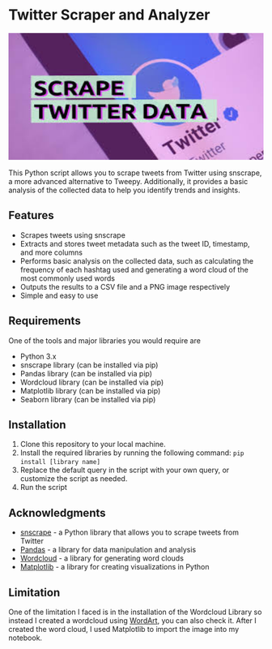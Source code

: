# Twitter Scraper and Analyzer

<img src="https://github.com/Ebuka456/twitter_scraping_practice/blob/main/Twitter%20practice/images%20(3).jpg" alt="Alt text" style= "width: 600px; height: 250px"/>

This Python script allows you to scrape tweets from Twitter using snscrape, a more advanced alternative to Tweepy. Additionally, it provides a basic analysis of the collected data to help you identify trends and insights.

## Features
- Scrapes tweets using snscrape
- Extracts and stores tweet metadata such as the tweet ID, timestamp, and more columns
- Performs basic analysis on the collected data, such as calculating the frequency of each hashtag used and generating a word cloud of the most commonly used words
- Outputs the results to a CSV file and a PNG image respectively
- Simple and easy to use

## Requirements
One of the tools and major libraries you would require are
- Python 3.x
- snscrape library (can be installed via pip)
- Pandas library (can be installed via pip)
- Wordcloud library (can be installed via pip)
- Matplotlib library (can be installed via pip)
- Seaborn library (can be installed via pip)

## Installation
1. Clone this repository to your local machine.
2. Install the required libraries by running the following command:
`pip install [library name]`
3. Replace the default query in the script with your own query, or customize the script as needed.
4. Run the script

## Acknowledgments
- [snscrape](https://github.com/JustAnotherArchivist/snscrape) - a Python library that allows you to scrape tweets from Twitter
- [Pandas](https://pandas.pydata.org/) - a library for data manipulation and analysis
- [Wordcloud](https://github.com/amueller/word_cloud) - a library for generating word clouds
- [Matplotlib](https://matplotlib.org/) - a library for creating visualizations in Python

## Limitation
One of the limitation I faced is in the installation of the Wordcloud Library so instead I created a wordcloud using [WordArt](https://wordart.com/), you can also check it. After I created the word cloud, I used Matplotlib to import the image into my notebook.

